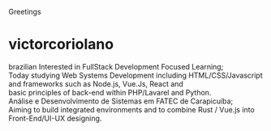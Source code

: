 Greetings
# victorcoriolano
brazilian
Interested in FullStack Development Focused Learning;<br>
Today studying Web Systems Development including HTML/CSS/Javascript and frameworks such as Node.js, Vue.Js, React and<br>
basic principles of back-end within PHP/Lavarel and Python.<br>
Análise e Desenvolvimento de Sistemas em FATEC de Carapicuíba;<br>
Aiming to build integrated environments and to combine Rust / Vue.js into Front-End/UI-UX designing.
